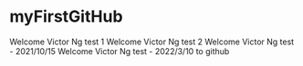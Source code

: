 # myFirstGitHub
Welcome Victor Ng test 1
Welcome Victor Ng test 2
Welcome Victor Ng test - 2021/10/15
Welcome Victor Ng test - 2022/3/10 to github

